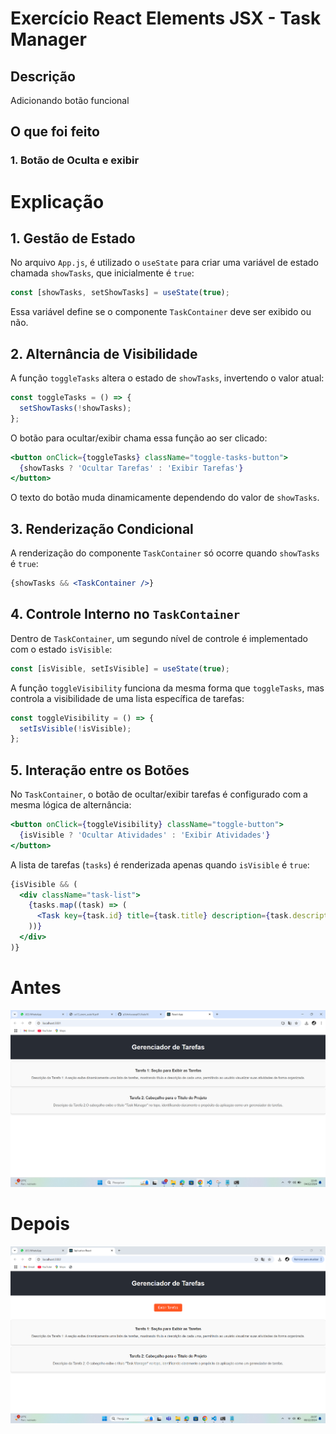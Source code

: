 
# Exercício React Elements JSX - Task Manager

## Descrição

Adicionando botão funcional

## O que foi feito

### 1. Botão de Oculta e exibir


# Explicação

## 1. Gestão de Estado
No arquivo `App.js`, é utilizado o `useState` para criar uma variável de estado chamada `showTasks`, que inicialmente é `true`:

```jsx
const [showTasks, setShowTasks] = useState(true);
```

Essa variável define se o componente `TaskContainer` deve ser exibido ou não.

## 2. Alternância de Visibilidade
A função `toggleTasks` altera o estado de `showTasks`, invertendo o valor atual:

```jsx
const toggleTasks = () => {
  setShowTasks(!showTasks);
};
```

O botão para ocultar/exibir chama essa função ao ser clicado:

```jsx
<button onClick={toggleTasks} className="toggle-tasks-button">
  {showTasks ? 'Ocultar Tarefas' : 'Exibir Tarefas'}
</button>
```

O texto do botão muda dinamicamente dependendo do valor de `showTasks`.

## 3. Renderização Condicional
A renderização do componente `TaskContainer` só ocorre quando `showTasks` é `true`:

```jsx
{showTasks && <TaskContainer />}
```

## 4. Controle Interno no `TaskContainer`
Dentro de `TaskContainer`, um segundo nível de controle é implementado com o estado `isVisible`:

```jsx
const [isVisible, setIsVisible] = useState(true);
```

A função `toggleVisibility` funciona da mesma forma que `toggleTasks`, mas controla a visibilidade de uma lista específica de tarefas:

```jsx
const toggleVisibility = () => {
  setIsVisible(!isVisible);
};
```

## 5. Interação entre os Botões
No `TaskContainer`, o botão de ocultar/exibir tarefas é configurado com a mesma lógica de alternância:

```jsx
<button onClick={toggleVisibility} className="toggle-button">
  {isVisible ? 'Ocultar Atividades' : 'Exibir Atividades'}
</button>
```

A lista de tarefas (`tasks`) é renderizada apenas quando `isVisible` é `true`:

```jsx
{isVisible && (
  <div className="task-list">
    {tasks.map((task) => (
      <Task key={task.id} title={task.title} description={task.description} />
    ))}
  </div>
)}
```

# Antes

![alt text](<Captura de tela 2024-12-04 224251.png>)

# Depois

![alt text](<Captura de tela 2024-12-08 210723.png>)